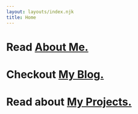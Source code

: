 ```yaml
---
layout: layouts/index.njk
title: Home
---
```


# Read [About Me.](/pages/about/index.html)
# Checkout [My Blog.](/blog/index.html)
# Read about [My Projects.](/pages/projects/index.html)
